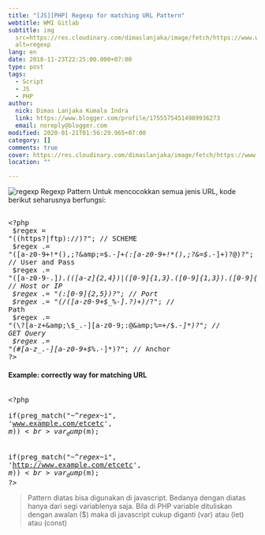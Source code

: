 ```yaml
---
title: "[JS][PHP] Regexp for matching URL Pattern"
webtitle: WMI Gitlab
subtitle: img
  src=https://res.cloudinary.com/dimaslanjaka/image/fetch/https://www.webubi.com/wp-content/uploads/2017/03/regex.png
  alt=regexp
lang: en
date: 2018-11-23T22:25:00.000+07:00
type: post
tags:
  - Script
  - JS
  - PHP
author:
  nick: Dimas Lanjaka Kumala Indra
  link: https://www.blogger.com/profile/17555754514989936273
  email: noreply@blogger.com
modified: 2020-01-21T01:56:29.965+07:00
category: []
comments: true
cover: https://res.cloudinary.com/dimaslanjaka/image/fetch/https://www.webubi.com/wp-content/uploads/2017/03/regex.png
location: ""

---
```


<img src="https://res.cloudinary.com/dimaslanjaka/image/fetch/https://www.webubi.com/wp-content/uploads/2017/03/regex.png" alt="regexp" class="img-responsive"> Regexp Pattern Untuk mencocokkan semua jenis URL, kode berikut seharusnya berfungsi: <pre><br>&lt;?php<br>    $regex = "((https?|ftp)://)?"; // SCHEME<br>    $regex .= "([a-z0-9+!*(),;?&amp;=$_.-]+(:[a-z0-9+!*(),;?&amp;=$_.-]+)?@)?"; // User and Pass<br>    $regex .= "([a-z0-9\-\.]*)\.(([a-z]{2,4})|([0-9]{1,3}\.([0-9]{1,3})\.([0-9]{1,3})))"; // Host or IP<br>    $regex .= "(:[0-9]{2,5})?"; // Port<br>    $regex .= "(/([a-z0-9+$_%-]\.?)+)*/?"; // Path<br>    $regex .= "(\?[a-z+&amp;\$_.-][a-z0-9;:@&amp;%=+/$_.-]*)?"; // GET Query<br>    $regex .= "(#[a-z_.-][a-z0-9+$%_.-]*)?"; // Anchor<br>?&gt;<br></pre> <h4>Example: correctly way for matching URL</h4><pre><br>&lt;?php<br>   if(preg_match("~^$regex$~i", 'www.example.com/etcetc', $m))<br>      var_dump($m);<br><br>   if(preg_match("~^$regex$~i", 'http://www.example.com/etcetc', $m))<br>      var_dump($m);<br>?&gt;<br></pre><blockquote>Pattern diatas bisa digunakan di javascript. Bedanya dengan diatas hanya dari segi variablenya saja. Bila di PHP variable dituliskan dengan awalan ($) maka di javascript cukup diganti (var) atau (let) atau (const) </blockquote>